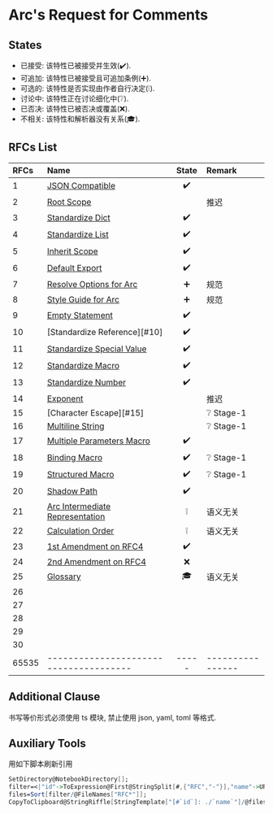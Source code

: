 Arc's Request for Comments
==========================

## States

- 已接受: 该特性已被接受并生效(✔️).
- 可追加: 该特性已被接受且可追加条例(➕).
- 可选的: 该特性是否实现由作者自行决定(❕).
- 讨论中: 该特性正在讨论细化中(❔).
- 已否决: 该特性已被否决或覆盖(❌).
- 不相关: 该特性和解析器没有关系(🎓).


## RFCs List

| RFCs  | Name                                   | State | Remark           |
|:------|:---------------------------------------|:-----:|:-----------------|
| 1     | [JSON Compatible][#1]                  |  ✔️   |                  |
| 2     | [Root Scope][#2]                       |       | 推迟               |
| 3     | [Standardize Dict][#3]                 |  ✔️   |                  |
| 4     | [Standardize List][#4]                 |  ✔️   |                  |
| 5     | [Inherit Scope][#5]                    |  ✔️   |                  |
| 6     | [Default Export][#6]                   |  ✔️️  |                  |
| 7     | [Resolve Options for Arc][#7]          |   ➕   | 规范               |
| 8     | [Style Guide for Arc][#8]              |   ➕   | 规范               |
| 9     | [Empty Statement][#9]                  |  ✔️️  |                  |
| 10    | [Standardize Reference][#10]           |  ✔️️  |                  |
| 11    | [Standardize Special Value][#11]       |  ✔️️  |                  |
| 12    | [Standardize Macro][#12]               |  ✔️️  |                  |
| 13    | [Standardize Number][#13]              |  ✔️️  |                  |
| 14    | [Exponent][#14]                        |       | 推迟               |
| 15    | [Character Escape][#15]                |       | ❔ Stage-1        |
| 16    | [Multiline String][#16]                |       | ❔ Stage-1        |
| 17    | [Multiple Parameters Macro][#17]       |  ✔️️  |                  |
| 18    | [Binding Macro][#18]                   |  ✔️️  | ❔ Stage-1        |
| 19    | [Structured Macro][#19]                |  ✔️️  | ❔ Stage-1        |
| 20    | [Shadow Path][#20]                     |  ✔️️  |                  |
| 21    | [Arc Intermediate Representation][#21] |   ❕   | 语义无关             |
| 22    | [Calculation Order][#22]               |   ❕   | 语义无关             |
| 23    | [1st Amendment on RFC4][#23]           |  ✔️️  |                  |
| 24    | [2nd Amendment on RFC4][#24]           |   ❌   |                  |
| 25    | [Glossary][#25]                        |  🎓   | 语义无关             |
| 26    |                                        |       |                  |
| 27    |                                        |       |                  |
| 28    |                                        |       |                  |
| 29    |                                        |       |                  |
| 30    |                                        |       |                  |
| 65535 | -------------------------------------- | ----- | ---------------- |

## Additional Clause

书写等价形式必须使用 ts 模块, 禁止使用 json, yaml, toml 等格式.

## Auxiliary Tools

用如下脚本刷新引用

```mathematica
SetDirectory@NotebookDirectory[];
filter=<|"id"->ToExpression@First@StringSplit[#,{"RFC","-"}],"name"->URLEncode@#|>&;
files=Sort[filter/@FileNames["RFC*"]];
CopyToClipboard@StringRiffle[StringTemplate["[#`id`]: ./`name`"]/@files,"\n"];
```

[#1]: ./RFC1%20-%20JSON%20Compatible.md
[#2]: RFC11%20-%20Standardize%20Special%20Value.md
[#3]: ./RFC3%20-%20Standardize%20Routing.md
[#4]: ./RFC4%20-%20Standardize%20Reference.md
[#5]: ./RFC5%20-%20Standardize%20Character.md
[#6]: ./RFC6%20-%20Standardize%20String.md
[#7]: ./RFC7%20-%20Multiline%20String.md
[#8]: ./RFC8%20-%20Style%20Guide.md
[#9]: ./RFC9%20-%20Character%20Escape.md
[#11]: ./RFC11%20-%20Standardize%20Integer.md
[#12]: RFC14%20-%20Standardize%20Byte.md
[#13]: ./RFC13%20-%20Standardize%20Decimal.md
[#14]: ./RFC14%20-%20Exponent%20Number.md
[#16]: ./RFC16%20-%20Standardize%20Dict.md
[#17]: ./RFC17%20-%20Dict%20Scope.md
[#18]: ./RFC18%20-%20Standardize%20List.md
[#19]: ./RFC19%20-%20List%20Scope.md
[#20]: ./RFC20%20-%20Typed%20Arc.md
[#21]: ./RFC21%20-%20Arc%20IR.md
[#22]: ./RFC22%20-%20Calculation%20Order.md
[#22]: ./RFC22%20-%20Shadow%20Path.md
[#23]: ./RFC23%20-%20Consecutively%20inserted%20values%20for%20list.md
[#24]: ./RFC24%20-%202nd%20Amendment%20on%20RFC4.md
[#25]: ./RFC25%20-%20Glossary.md
[#26]: ./RFC26%20-%20Numerical%20Macros.md
[#27]: ./RFC27%20-%20DateTime%20Macros.md
[#28]: ./RFC28%20-%20Regex%20Macros.md
[#29]: ./RFC29%20-%20Quantity%20Macros.md
[#31]: ./RFC31%20-%20Import%20Statement.md
[#32]: ./RFC32%20-%20Phantom%20Space.md